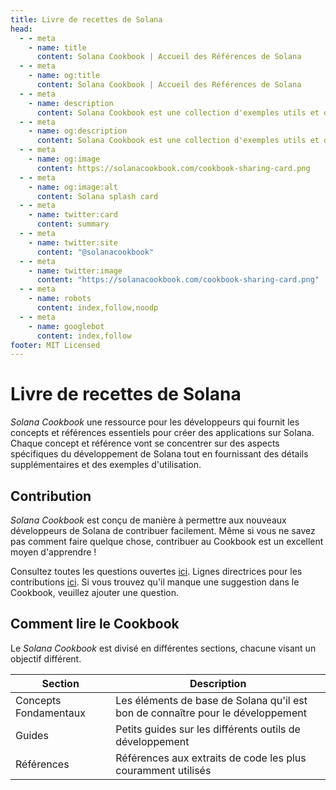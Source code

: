 ```yaml
---
title: Livre de recettes de Solana
head:
  - - meta
    - name: title
      content: Solana Cookbook | Accueil des Références de Solana
  - - meta
    - name: og:title
      content: Solana Cookbook | Accueil des Références de Solana
  - - meta
    - name: description
      content: Solana Cookbook est une collection d'exemples utils et de références pour le développement sur Solana
  - - meta
    - name: og:description
      content: Solana Cookbook est une collection d'exemples utils et de références pour le développement sur Solana
  - - meta
    - name: og:image
      content: https://solanacookbook.com/cookbook-sharing-card.png
  - - meta
    - name: og:image:alt
      content: Solana splash card
  - - meta
    - name: twitter:card
      content: summary
  - - meta
    - name: twitter:site
      content: "@solanacookbook"
  - - meta
    - name: twitter:image
      content: "https://solanacookbook.com/cookbook-sharing-card.png"
  - - meta
    - name: robots
      content: index,follow,noodp
  - - meta
    - name: googlebot
      content: index,follow
footer: MIT Licensed
---
```


# Livre de recettes de Solana

*Solana Cookbook* une ressource pour les développeurs qui fournit les concepts et références essentiels pour 
créer des applications sur Solana. Chaque concept et référence vont se concentrer sur des aspects spécifiques du développement de Solana tout en fournissant des détails supplémentaires et des exemples d'utilisation.

## Contribution

*Solana Cookbook* est conçu de manière à permettre aux nouveaux développeurs de Solana de contribuer facilement. Même si vous ne savez pas comment faire quelque chose, contribuer au Cookbook est un excellent moyen d'apprendre !

Consultez toutes les questions ouvertes [ici](https://github.com/solana-developers/solana-cookbook/issues). Lignes directrices pour les contributions [ici](https://github.com/solana-developers/solana-cookbook#contributing). Si vous trouvez qu'il manque une suggestion dans le Cookbook, veuillez ajouter une question.

## Comment lire le Cookbook

Le *Solana Cookbook* est divisé en différentes sections, chacune visant un objectif différent.

| Section               | Description                                                                     |
|-----------------------|---------------------------------------------------------------------------------|
| Concepts Fondamentaux | Les éléments de base de Solana qu'il est bon de connaître pour le développement |
| Guides                | Petits guides sur les différents outils de développement                        |
| Références            | Références aux extraits de code les plus couramment utilisés                    |